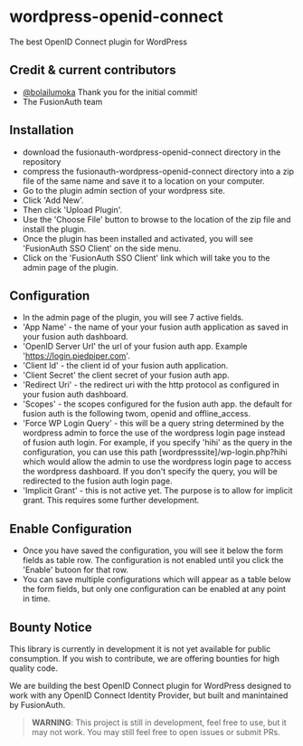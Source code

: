 # wordpress-openid-connect
The best OpenID Connect plugin for WordPress

## Credit & current contributors
- [@bolailumoka](https://github.com/bolailumoka) Thank you for the initial commit! 
- The FusionAuth team

## Installation

- download the fusionauth-wordpress-openid-connect directory in the repository
- compress the fusionauth-wordpress-openid-connect directory into a zip file of the same name and save it to a location on your computer.
- Go to the plugin admin section of your wordpress site.
- Click 'Add New'. 
- Then click 'Upload Plugin'.
- Use the 'Choose File' button to browse to the location of the zip file and install the plugin.
- Once the plugin has been installed and activated, you will see 'FusionAuth SSO Client' on the side menu.
- Click on the 'FusionAuth SSO Client' link which will take you to the admin page of the plugin.

## Configuration

- In the admin page of the plugin, you will see 7 active fields.
- 'App Name' - the name of your your fusion auth application as saved in your fusion auth dashboard.
- 'OpenID Server Url' the url of your fusion auth app. Example 'https://login.piedpiper.com'.
- 'Client Id' - the client id of your fusion auth application.
- 'Client Secret'  the client secret of your fusion auth app.
- 'Redirect Uri' - the redirect uri with the http protocol as configured in your fusion auth dashboard.
- 'Scopes' - the scopes configured for the fusion auth app. the default for fusion auth is the following twom, openid and offline_access.
- 'Force WP Login Query' - this will be a query string determined by the wordpress admin to force the use of the wordpress login page instead of fusion auth login. For example, if you specify 'hihi' as the query in the configuration, you can use this path [wordpresssite]/wp-login.php?hihi which would allow the admin to use the wordpress login page to access the wordpress dashboard. If you don't specify the query, you will be redirected to the fusion auth login page.
- 'Implicit Grant' - this is not active yet. The purpose is to allow for implicit grant. This requires some further development.

## Enable Configuration
- Once you have saved the configuration, you will see it below the form fields as  table row. The configuration is not enabled until you click the 'Enable' butoon for that row.
- You can save multiple configurations which will appear as a table below the form fields, but only one configuration can be enabled at any point in time.


## Bounty Notice
This library is currently in development it is not yet available for public consumption. If you wish to contribute, we are offering bounties for high quality code.

We are building the best OpenID Connect plugin for WordPress designed to work with any OpenID Connect Identity Provider, but built and manintained by FusionAuth. 

> **WARNING**: This project is still in development, feel free to use, but it may not work. You may still feel free to open issues or submit PRs. 
